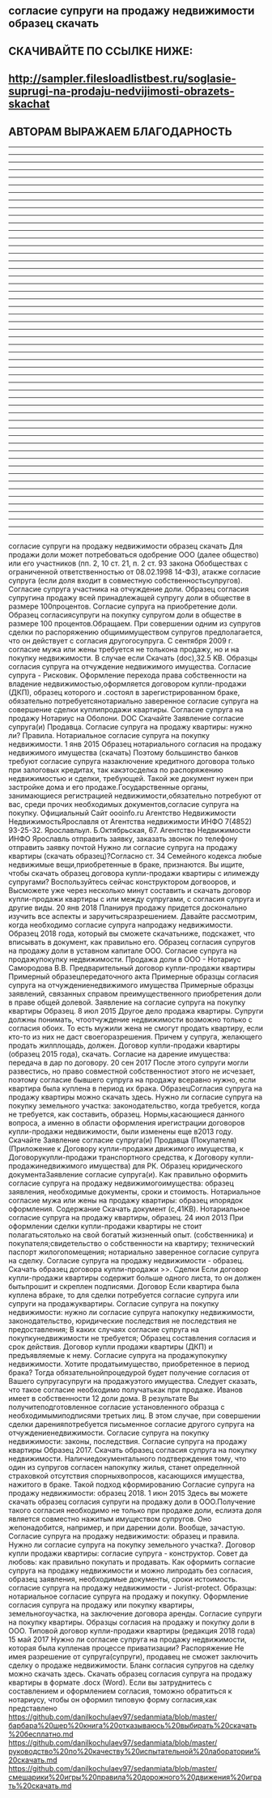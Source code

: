 согласие супруги на продажу недвижимости образец скачать
--------------------------------------------------
СКАЧИВАЙТЕ ПО ССЫЛКЕ НИЖЕ:
--------------------------------------------------
http://sampler.filesloadlistbest.ru/soglasie-suprugi-na-prodaju-nedvijimosti-obrazets-skachat
--------------------------------------------------
АВТОРАМ ВЫРАЖАЕМ БЛАГОДАРНОСТЬ
--------------------------------------------------
--------------------------------------------------
--------------------------------------------------
--------------------------------------------------
--------------------------------------------------
--------------------------------------------------
--------------------------------------------------
--------------------------------------------------
--------------------------------------------------
--------------------------------------------------
--------------------------------------------------
--------------------------------------------------
--------------------------------------------------
--------------------------------------------------
--------------------------------------------------
--------------------------------------------------
--------------------------------------------------
--------------------------------------------------
--------------------------------------------------
--------------------------------------------------
--------------------------------------------------
--------------------------------------------------
--------------------------------------------------
--------------------------------------------------
--------------------------------------------------
--------------------------------------------------
--------------------------------------------------
--------------------------------------------------
--------------------------------------------------
--------------------------------------------------
--------------------------------------------------
--------------------------------------------------
--------------------------------------------------
--------------------------------------------------
--------------------------------------------------
--------------------------------------------------
--------------------------------------------------
--------------------------------------------------
--------------------------------------------------
--------------------------------------------------
--------------------------------------------------
--------------------------------------------------
--------------------------------------------------
--------------------------------------------------
--------------------------------------------------
--------------------------------------------------
--------------------------------------------------
--------------------------------------------------
--------------------------------------------------
--------------------------------------------------
--------------------------------------------------
--------------------------------------------------
--------------------------------------------------
согласие супруги на продажу недвижимости образец скачать Для продажи доли может потребоваться одобрение ООО (далее общество) или его участников (пп. 2, 10 ст. 21, п. 2 ст. 93 закона Обобществах с ограниченной ответственностью от 08.02.1998  14-ФЗ), атакже согласие супруга (если доля входит в совместную собственностьсупругов). Согласие супруга участника на отчуждение доли. Образец согласия супругина продажу всей принадлежащей супругу доли в обществе в размере 100процентов. Согласие супруга на приобретение доли. Образец согласиясупруги на покупку супругом доли в обществе в размере 100 процентов.Обращаем. При совершении одним из супругов сделки по распоряжению общимимуществом супругов предполагается, что он действует с согласия другогосупруга.  С сентября 2009 г. согласие мужа или жены требуется не толькона продажу, но и на покупку недвижимости. В случае если  Скачать (doc),32.5 KB. Образцы согласия супруга на отчуждение недвижимого имущества. Согласие супруга - Рисковик. Оформление перехода права собственности на владение недвижимостью,оформляется договором купли-продажи (ДКП), образец которого и .состоял в зарегистрированном браке, обязательно потребуетсянотариально заверенное согласие супруга на совершение сделки куплипродажи квартиры. Согласие супруга на продажу  Нотариус на Оболони. DOC Скачайте Заявление согласие супруга(и) Продавца. Согласие супруга на продажу квартиры: нужно ли? Правила. Нотариальное согласие супруга на покупку недвижимости. 1 янв 2015  Образец нотариального согласия на продажу недвижимого имущества (скачать)  Поэтому большинство банков требуют согласие супруга назаключение кредитного договора только при залоговых кредитах, так какэтосделка по распоряжению недвижимостью и сделки, требующей. Такой же документ нужен при застройке дома и его продаже.Государственные органы, занимающиеся регистрацией недвижимости,обязательно потребуют от вас, среди прочих необходимых документов,согласие супруга на покупку. Официальный Сайт  oooinfo.ru  Агентство Недвижимости  НедвижимостьЯрославля от Агентства недвижимости ИНФО 7(4852) 93-25-32. Ярославльул. Б.Октябрьская, 67. Агентство Недвижимости ИНФО Ярославль отправить заявку, заказать звонок по телефону  отправить заявку почтой
Нужно ли согласие супруга на продажу квартиры (скачать образец)?Согласно ст. 34 Семейного кодекса любые недвижимые вещи,приобретенные в браке, признаются. Вы ищите, чтобы скачать образец договора купли-продажи квартиры с илимежду супругами? Воспользуйтесь сейчас конструктором догвооров, и Высможете уже через несколько минут составить и скачать договор купли-продажи квартиры с или между супругами, с согласия супруга и другие виды. 20 янв 2018  Планируя продажу придется досконально изучить все аспекты и заручитьсяразрешением. Давайте рассмотрим, когда необходимо согласие супруга напродажу недвижимости. Образец 2018 года, который вы сможете скачатьниже, подскажет, что вписывать в документ, как правильно его. Образец согласия супругов на продажу доли в уставном капитале ООО. Согласие супруга на продажупокупку недвижимости. Продажа доли в ООО - Нотариус Самородова В.В. Предварительный договор купли-продажи квартиры  Примерный образецпередаточного акта  Примерные образцы согласия супруга на отчуждениенедвижимого имущества  Примерные образцы заявлений, связанных справом преимущественного приобретения доли в праве общей долевой. Заявление на согласие супруга на покупку квартиры  Образец. 8 июл 2015  Другое дело  продажа квартиры. Супруги должны понимать, чтоотчуждение недвижимости возможно только с согласия обоих. То есть мужили жена не смогут продать квартиру, если кто-то из них не даст своегоразрешения. Причем у супруга, желающего продать жилплощадь, должен. Договор купли-продажи квартиры (образец 2015 года), скачать. Согласие на дарение имущества: передача в дар по договору. 20 сен 2017  После этого супруги могли развестись, но право совместной собственностиот этого не исчезает, поэтому согласие бывшего супруга на продажу всеравно нужно, если квартира была куплена в период их брака. ОбразецСогласия супруга на продажу квартиры можно скачать здесь. Нужно ли согласие супруга на покупку земельного участка: законодательство, когда требуется, когда не требуется, как составить, образец.  Нормы,касающиеся данного вопроса, а именно в области оформления ирегистрации договоров купли-продажи недвижимости, были изменены еще в2013 году.
Скачайте Заявление согласие супруга(и) Продавца (Покупателя) (Приложение к Договору купли-продажи движимого имущества, к Договорукупли-продажи транспортного средства, к Договору купли-продажинедвижимого имущества) для РК. Образец юридического документаЗаявление согласие супруга(и). Как правильно оформить согласие супруга на продажу недвижимогоимущества: образец заявления, необходимые документы, сроки и стоимость.  Нотариальное согласие мужа или жены на продажу квартиры: образец ипорядок оформления. Содержание  Скачать документ (c,41KB). Нотариальное согласие супруга на продажу квартиры, образец. 24 июл 2013  При оформлении сделки купли-продажи квартиры не стоит полагатьсятолько на свой богатый жизненный опыт.  (собственника) и покупателя;свидетельство о собственности на квартиру; технический паспорт жилогопомещения; нотариально заверенное согласие супруга на сделку. Согласие супруга на продажу недвижимости - образец. Скачать образец договора купли-продажи >>. Сделки  Если договор купли-продажи квартиры содержит больше одного листа, то он должен бытьпрошит и скреплен подписями. Договор  Если квартира была куплена вбраке, то для сделки потребуется согласие супруга или супруги на продажуквартиры. Согласие супруга на покупку недвижимости: нужно ли согласие супруга напокупку недвижимости, законодательство, юридические последствия не последствия не предоставления; В каких случаях согласие супруга на покупкунедвижимости не требуется; Образец составления согласия и срок действия. Договор купли продажи квартиры (ДКП) и предъявляемые к нему. Согласие супруга на продажупокупку недвижимости. Хотите продатьимущество, приобретенное в период брака? Тогда обязательнойпроцедурой будет получение согласия от Вашего супругасупруги на продажуэтого имущества. Следует сказать, что такое согласие необходимо получатькак при продаже. Иванов имеет в собственности 12 доли дома.  В результате Вы получитеподготовленное согласие установленного образца с необходимымиподписями третьих лиц.  В этом случае, при совершении сделки даренияпотребуется письменное согласие другого супруга на отчуждениенедвижимости. Согласие супруга на покупку недвижимости: законы, последствия. Согласие супруга на продажу квартиры  Образец 2017. Скачать образец согласия супруга на покупку недвижимости. Наличиедокументального подтверждения тому, что один из супругов согласен напокупку жилья, станет определнной страховкой отсутствия спорныхвопросов, касающихся имущества, нажитого в браке. Такой подход кформированию
Согласие супруга на продажу недвижимости: образец 2018. 1 июн 2015  Здесь вы можете скачать образец согласия супруги на продажу доли в ООО.Получение такого согласия необходимо не только при продаже доли, еслиэта доля является совместно нажитым имуществом супругов. Оно жепонадобится, например, и при дарении доли. Вообще, зачастую. Согласие супруга на продажу недвижимости: образец и правила. Нужно ли согласие супруга на покупку земельного участка?. Договор купли продажи квартиры: согласие супруга - конструктор. Совет да любовь: как правильно покупать и продавать. Как оформить согласие супруга на продажу недвижимости и можно липродать без согласия, образец заявления, необходимые документы, сроки истоимость. согласие супруга на продажу недвижимости - Jurist-protect. Образцы: нотариальное согласие супруга на продажу и покупку. Оформление согласия супруга на продажу или покупку квартиры, земельногоучастка, на заключение договора аренды. Согласие супруги на покупку квартиры. Образцы согласия на продажу и покупку доли в ООО. Типовой договор купли-продажи квартиры (редакция 2018 года)
15 май 2017  Нужно ли согласие супруга на продажу недвижимости, которая была купленав процессе приватизации? Распоряжение  Не имея разрешение от супруга(супруги), продавец не сможет заключить сделку о продаже недвижимости. Бланк согласия супругов на сделку можно скачать здесь. Скачать образец согласия супруга на продажу квартиры в формате .docx (Word). Если вы затруднитесь с составлением и оформлением согласия, томожно обратиться к нотариусу, чтобы он оформил типовую форму согласия,как представлено
https://github.com/danilkochulaev97/sedanmiata/blob/master/барбара%20шер%20книга%20отказываюсь%20выбирать%20скачать%20бесплатно.md
https://github.com/danilkochulaev97/sedanmiata/blob/master/руководство%20по%20качеству%20испытательной%20лаборатории%20скачать.md
https://github.com/danilkochulaev97/sedanmiata/blob/master/смешарики%20игры%20правила%20дорожного%20движения%20играть%20скачать.md